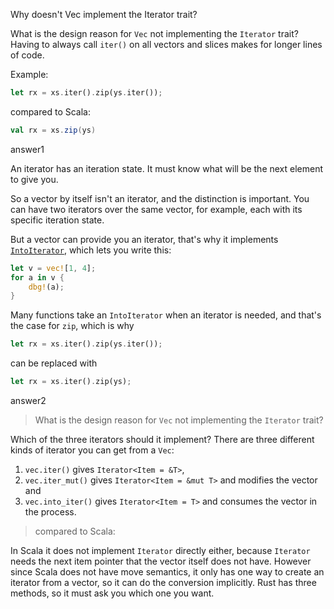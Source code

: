 Why doesn't Vec implement the Iterator trait?

What is the design reason for `Vec` not implementing the `Iterator` trait? Having to always call `iter()` on all vectors and slices makes for longer lines of code.

Example:

```rust
let rx = xs.iter().zip(ys.iter());
```

compared to Scala:

```scala
val rx = xs.zip(ys)
```

answer1

An iterator has an iteration state. It must know what will be the next element to give you.

So a vector by itself isn't an iterator, and the distinction is important. You can have two iterators over the same vector, for example, each with its specific iteration state.

But a vector can provide you an iterator, that's why it implements [`IntoIterator`](https://doc.rust-lang.org/std/iter/trait.IntoIterator.html), which lets you write this:

```rust
let v = vec![1, 4];
for a in v {
    dbg!(a);
}
```

Many functions take an `IntoIterator` when an iterator is needed, and that's the case for `zip`, which is why

```rust
let rx = xs.iter().zip(ys.iter());
```

can be replaced with

```rust
let rx = xs.iter().zip(ys);
```

answer2

> What is the design reason for `Vec` not implementing the `Iterator` trait?

Which of the three iterators should it implement? There are three different kinds of iterator you can get from a `Vec`:

1. `vec.iter()` gives `Iterator<Item = &T>`,
2. `vec.iter_mut()` gives `Iterator<Item = &mut T>` and modifies the vector and
3. `vec.into_iter()` gives `Iterator<Item = T>` and consumes the vector in the process.

> compared to Scala:

In Scala it does not implement `Iterator` directly either, because `Iterator` needs the next item pointer that the vector itself does not have. However since Scala does not have move semantics, it only has one way to create an iterator from a vector, so it can do the conversion implicitly. Rust has three methods, so it must ask you which one you want.

